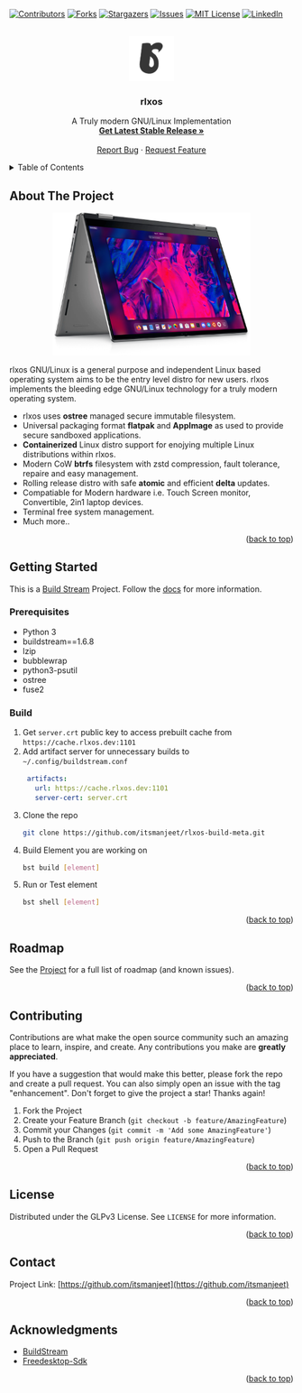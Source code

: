 <a name="readme-top"></a>
[![Contributors][contributors-shield]][contributors-url]
[![Forks][forks-shield]][forks-url]
[![Stargazers][stars-shield]][stars-url]
[![Issues][issues-shield]][issues-url]
[![MIT License][license-shield]][license-url]
[![LinkedIn][linkedin-shield]][linkedin-url]



<!-- PROJECT LOGO -->
<br />
<div align="center">
  <a href="https://github.com/itsmanjeet/rlxos-build-meta">
    <img src="files/logo.svg" alt="Logo" width="80" height="80">
  </a>

  <h3 align="center">rlxos</h3>

  <p align="center">
    A Truly modern GNU/Linux Implementation
    <br />
    <a href="https://storage.rlxos.dev/releases/rlxos-stable-x86_64.iso"><strong>Get Latest Stable Release »</strong></a>
    <br />
    <br />
    <a href="https://github.com/itsmanjeet/rlxos-build-meta/issues">Report Bug</a>
    ·
    <a href="https://github.com/itsmanjeet/rlxos-build-meta/issues">Request Feature</a>
  </p>
</div>



<!-- TABLE OF CONTENTS -->
<details>
  <summary>Table of Contents</summary>
  <ol>
    <li>
      <a href="#about-the-project">About The Project</a>
    </li>
    <li>
      <a href="#getting-started">Getting Started</a>
      <ul>
        <li><a href="#prerequisites">Prerequisites</a></li>
        <li><a href="#Build">Build</a></li>
      </ul>
    </li>
    <li><a href="#roadmap">Roadmap</a></li>
    <li><a href="#contributing">Contributing</a></li>
    <li><a href="#license">License</a></li>
    <li><a href="#contact">Contact</a></li>
    <li><a href="#acknowledgments">Acknowledgments</a></li>
  </ol>
</details>



<!-- ABOUT THE PROJECT -->
## About The Project

<div align="center">
  <a href="https://github.com/itsmanjeet/rlxos-build-meta">
    <img src="files/screenshot.webp" alt="Logo" width="350">
  </a>
</div>

rlxos GNU/Linux is a general purpose and independent Linux based operating system aims to be the entry level distro for new users. rlxos implements the bleeding edge GNU/Linux technology for a truly modern operating system.

- rlxos uses **ostree** managed secure immutable filesystem.
- Universal packaging format **flatpak** and **AppImage** as used to provide secure sandboxed applications.
- **Containerized** Linux distro support for enojying multiple Linux distributions within rlxos.
- Modern CoW **btrfs** filesystem with zstd compression, fault tolerance, repaire and easy management.
- Rolling release distro with safe **atomic** and efficient **delta** updates.
- Compatiable for Modern hardware i.e. Touch Screen monitor, Convertible, 2in1 laptop devices.
- Terminal free system management.
- Much more..

<p align="right">(<a href="#readme-top">back to top</a>)</p>


<!-- GETTING STARTED -->
## Getting Started

This is a [Build Stream](https://buildstream.build) Project. Follow the [docs](https://docs.buildstream.build/) for more information.

### Prerequisites

- Python 3
- buildstream==1.6.8
- lzip
- bubblewrap
- python3-psutil
- ostree
- fuse2

### Build

1. Get `server.crt` public key to access prebuilt cache from `https://cache.rlxos.dev:1101`
2. Add artifact server for unnecessary builds to `~/.config/buildstream.conf`
   ```yaml
    artifacts:
      url: https://cache.rlxos.dev:1101
      server-cert: server.crt
   ```
2. Clone the repo
   ```sh
   git clone https://github.com/itsmanjeet/rlxos-build-meta.git
   ```
3. Build Element you are working on
   ```sh
   bst build [element]
   ```
4. Run or Test element
   ```sh
   bst shell [element]
   ```

<p align="right">(<a href="#readme-top">back to top</a>)</p>


<!-- ROADMAP -->
## Roadmap

See the [Project](https://github.com/users/itsManjeet/projects/8) for a full list of roadmap (and known issues).

<p align="right">(<a href="#readme-top">back to top</a>)</p>


<!-- CONTRIBUTING -->
## Contributing

Contributions are what make the open source community such an amazing place to learn, inspire, and create. Any contributions you make are **greatly appreciated**.

If you have a suggestion that would make this better, please fork the repo and create a pull request. You can also simply open an issue with the tag "enhancement".
Don't forget to give the project a star! Thanks again!

1. Fork the Project
2. Create your Feature Branch (`git checkout -b feature/AmazingFeature`)
3. Commit your Changes (`git commit -m 'Add some AmazingFeature'`)
4. Push to the Branch (`git push origin feature/AmazingFeature`)
5. Open a Pull Request

<p align="right">(<a href="#readme-top">back to top</a>)</p>



<!-- LICENSE -->
## License

Distributed under the GLPv3 License. See `LICENSE` for more information.

<p align="right">(<a href="#readme-top">back to top</a>)</p>



<!-- CONTACT -->
## Contact

Project Link: [https://github.com/itsmanjeet](https://github.com/itsmanjeet)

<p align="right">(<a href="#readme-top">back to top</a>)</p>



<!-- ACKNOWLEDGMENTS -->
## Acknowledgments

* [BuildStream](https://buildstream.build/)
* [Freedesktop-Sdk](https://freedesktop-sdk.io/)

<p align="right">(<a href="#readme-top">back to top</a>)</p>



<!-- MARKDOWN LINKS & IMAGES -->
<!-- https://www.markdownguide.org/basic-syntax/#reference-style-links -->
[contributors-shield]: https://img.shields.io/github/contributors/itsmanjeet/rlxos-build-meta.svg?style=for-the-badge
[contributors-url]: https://github.com/itsmanjeet/rlxos-build-meta/graphs/contributors
[forks-shield]: https://img.shields.io/github/forks/itsmanjeet/rlxos-build-meta.svg?style=for-the-badge
[forks-url]: https://github.com/itsmanjeet/rlxos-build-meta/network/members
[stars-shield]: https://img.shields.io/github/stars/itsmanjeet/rlxos-build-meta.svg?style=for-the-badge
[stars-url]: https://github.com/itsmanjeet/rlxos-build-meta/stargazers
[issues-shield]: https://img.shields.io/github/issues/itsmanjeet/rlxos-build-meta.svg?style=for-the-badge
[issues-url]: https://github.com/itsmanjeet/rlxos-build-meta/issues
[license-shield]: https://img.shields.io/github/license/itsmanjeet/rlxos-build-meta.svg?style=for-the-badge
[license-url]: https://github.com/itsmanjeet/rlxos-build-meta/blob/master/LICENSE
[linkedin-shield]: https://img.shields.io/badge/-LinkedIn-black.svg?style=for-the-badge&logo=linkedin&colorB=555
[linkedin-url]: https://linkedin.com/in/itsmanjeet
[product-screenshot]: files/screenshot.webp